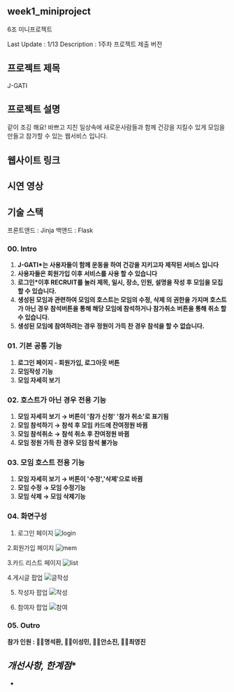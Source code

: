 ## week1_miniproject
6조 미니프로젝트

Last Update : 1/13
Description : 1주차 프로젝트 제출 버전

## 프로젝트 제목
J-GATI

## 프로젝트 설명
같이 조깅 해요!
바쁘고 지친 일상속에 새로운사람들과 함께 건강을 지킬수 있게 모임을 만들고 참가할 수 있는 웹서비스 입니다.

## 웹사이트 링크


## 시연 영상


## 기술 스택
프론트앤드 : Jinja
백앤드 : Flask

### **00. Intro**

1. **J-GATI*는 사용자들이 함께 운동을 하여 건강을 지키고자 제작된 서비스 입니다**
2. **사용자들은 회원가입 이후 서비스를 사용 할 수 있습니다**
3. **로그인*이후 RECRUIT를 눌러 제목, 일시, 장소, 인원, 설명을 작성 후 모임을 모집 할 수 있습니다.**
4. **생성된 모임과 관련하여 모임의 호스트는 모임의 수정, 삭제 의 권한을 가지며 호스트가 아닌 경우 참석버튼을 통해 해당 모임에 참석하거나 참가취소 버튼을 통해 취소 할 수 있습니다.**
5. **생성된 모임에 참여하려는 경우 정원이 가득 찬 경우 참석을 할 수 없습니다.**

### **01. 기본 공통 기능**

1. **로그인 페이지 - 회원가입, 로그아웃 버튼**
2. **모임작성 기능**
3. **모임 자세히 보기**

### **02. 호스트가 아닌 경우 전용 기능**

1. **모임 자세히 보기 → 버튼이 '참가 신청' '참가 취소'로 표기됨**
2. **모임 참석하기 → 참석 후 모임 카드에 잔여정원 바뀜**
3. **모임 참석취소 → 참석 취소 후 잔여정원 바뀜**
4. **모임 정원 가득 찬 경우 모임 참석 불가능**

### **03. 모임 호스트 전용 기능**

1. **모임 자세히 보기 → 버튼이 '수정','삭제'으로 바뀜**
2. **모임 수정 → 모임 수정기능**
3. **모임 삭제 → 모임 삭제기능**

### **04. 화면구성**

 1. 로그인 페이지
![login](https://user-images.githubusercontent.com/93499244/149304046-54a04982-1c4c-498f-8438-91591acfdb75.png)

 2.회원가입 페이지
![mem](https://user-images.githubusercontent.com/93499244/149304761-0725f0f5-ca92-47cc-9a71-b80dca8d1394.png)

 3.카드 리스트 페이지
![list](https://user-images.githubusercontent.com/93499244/149304752-5c08b4dd-2e00-476d-865c-17aac0677a19.png)

 4.게시글 팝업
![글작성](https://user-images.githubusercontent.com/93499244/149305573-98cf4470-0834-4ae7-a362-db849d810ea4.png)

 5. 작성자 팝업
![작성](https://user-images.githubusercontent.com/93499244/149304352-d359b30c-479c-4765-a6fa-e9d537986382.png)

 6. 참여자 팝업
![참여](https://user-images.githubusercontent.com/93499244/149304715-1de6cd9c-9c8c-433a-8466-b53df34227f5.png)

### **05. Outro**

**참가 인원 : 🧑‍💻명석환, 🧑‍💻이성민, 👩‍💻안소진, 🧑‍💻최영진**

*개선사항, 한계점**
- 
- 
